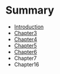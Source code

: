 # Summary

* [Introduction](README.md)
* [Chapter3](chapter3.md)
* [Chapter4](chapter4.md)
* [Chapter5](chapter5.md)
* [Chapter6](chapter6.md)
* Chapter7
* Chapter16

